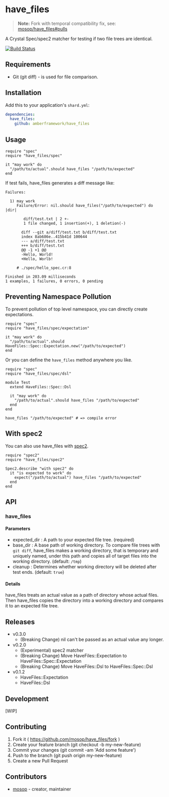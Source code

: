 # have_files

> **Note:** Fork with temporal compatibility fix, see: [mosop/have_files#pulls](https://github.com/mosop/have_files/pulls)

A Crystal Spec/spec2 matcher for testing if two file trees are identical.

[![Build Status](https://travis-ci.org/mosop/have_files.svg?branch=master)](https://travis-ci.org/mosop/have_files)

## Requirements

* Git (git diff) - is used for file comparison.

## Installation

Add this to your application's `shard.yml`:

```yaml
dependencies:
  have_files:
    github: amberframework/have_files
```

## Usage

```crystal
require "spec"
require "have_files/spec"

it "may work" do
  "/path/to/actual".should have_files "/path/to/expected"
end
```

If test fails, have_files generates a diff message like:

```
Failures:

  1) may work
     Failure/Error: nil.should have_files("/path/to/expected") do |dir|

        diff/test.txt | 2 +-
        1 file changed, 1 insertion(+), 1 deletion(-)

       diff --git a/diff/test.txt b/diff/test.txt
       index 8ab686e..415b41d 100644
       --- a/diff/test.txt
       +++ b/diff/test.txt
       @@ -1 +1 @@
       -Hello, World!
       +Hello, Worlb!

     # ./spec/hello_spec.cr:8

Finished in 203.09 milliseconds
1 examples, 1 failures, 0 errors, 0 pending
```

## Preventing Namespace Pollution

To prevent pollution of top level namespace, you can directly create expectations.

```crystal
require "spec"
require "have_files/spec/expectation"

it "may work" do
  "/path/to/actual".should HaveFiles::Spec::Expectation.new("/path/to/expected")
end
```

Or you can define the `have_files` method anywhere you like.

```crystal
require "spec"
require "have_files/spec/dsl"

module Test
  extend HaveFiles::Spec::Dsl

  it "may work" do
    "/path/to/actual".should have_files "/path/to/expected"
  end
end

have_files "/path/to/expected" # => compile error
```

## With spec2

You can also use have_files with [spec2](https://github.com/waterlink/spec2.cr).

```crystal
require "spec2"
require "have_files/spec2"

Spec2.describe "with spec2" do
  it "is expected to work" do
    expect("/path/to/actual") have_files "/path/to/expected"
  end
end
```

## API

### have_files

#### Parameters

* expected_dir : A path to your expected file tree. (required)
* base_dir : A base path of working directory. To compare file trees with `git diff`, have_files makes a working directory, that is temporary and uniquely named, under this path and copies all of target files into the working directory. (default: `/tmp`)
* cleanup : Determines whether working directory will be deleted after test ends. (default: `true`)

#### Details

have_files treats an actual value as a path of directory whose actual files. Then have_files copies the directory into a working directory and compares it to an expected file tree.

## Releases

* v0.3.0
  * (Breaking Change) nil can't be passed as an actual value any longer.
* v0.2.0
  * (Experimental) spec2 matcher
  * (Breaking Change) Move HaveFiles::Expectation to HaveFiles::Spec::Expectation
  * (Breaking Change) Move HaveFiles::Dsl to HaveFiles::Spec::Dsl
* v0.1.2
  * HaveFiles::Expectation
  * HaveFiles::Dsl

## Development

[WIP]

## Contributing

1. Fork it ( https://github.com/mosop/have_files/fork )
2. Create your feature branch (git checkout -b my-new-feature)
3. Commit your changes (git commit -am 'Add some feature')
4. Push to the branch (git push origin my-new-feature)
5. Create a new Pull Request

## Contributors

- [mosop](https://github.com/mosop) - creator, maintainer
